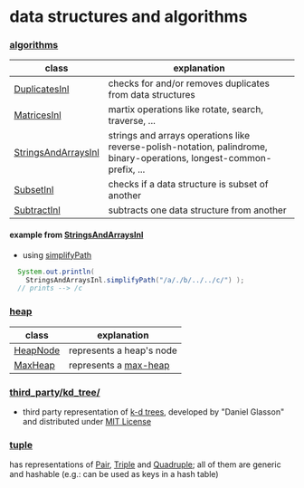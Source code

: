 # data structures and algorithms

### [algorithms](https://github.com/vangav/vos_backend/tree/master/src/com/vangav/backend/data_structures_and_algorithms/algorithms)

| class | explanation |
| ----- | ----------- |
| [DuplicatesInl](https://github.com/vangav/vos_backend/blob/master/src/com/vangav/backend/data_structures_and_algorithms/algorithms/DuplicatesInl.java) | checks for and/or removes duplicates from data structures |
| [MatricesInl](https://github.com/vangav/vos_backend/blob/master/src/com/vangav/backend/data_structures_and_algorithms/algorithms/MatricesInl.java) | martix operations like rotate, search, traverse, ... |
| [StringsAndArraysInl](https://github.com/vangav/vos_backend/blob/master/src/com/vangav/backend/data_structures_and_algorithms/algorithms/StringsAndArraysInl.java) | strings and arrays operations like reverse-polish-notation, palindrome, binary-operations, longest-common-prefix, ... |
| [SubsetInl](https://github.com/vangav/vos_backend/blob/master/src/com/vangav/backend/data_structures_and_algorithms/algorithms/SubsetInl.java) | checks if a data structure is subset of another |
| [SubtractInl](https://github.com/vangav/vos_backend/blob/master/src/com/vangav/backend/data_structures_and_algorithms/algorithms/SubtractInl.java) | subtracts one data structure from another |

#### example from [StringsAndArraysInl](https://github.com/vangav/vos_backend/blob/master/src/com/vangav/backend/data_structures_and_algorithms/algorithms/StringsAndArraysInl.java)

+ using [simplifyPath](https://github.com/vangav/vos_backend/blob/master/src/com/vangav/backend/data_structures_and_algorithms/algorithms/StringsAndArraysInl.java#L474)

```java
  System.out.println(
    StringsAndArraysInl.simplifyPath("/a/./b/../../c/") );
  // prints --> /c
```

### [heap](https://github.com/vangav/vos_backend/tree/master/src/com/vangav/backend/data_structures_and_algorithms/heap)

| class | explanation |
| ----- | ----------- |
| [HeapNode](https://github.com/vangav/vos_backend/blob/master/src/com/vangav/backend/data_structures_and_algorithms/heap/HeapNode.java) | represents a heap's node |
| [MaxHeap](https://github.com/vangav/vos_backend/blob/master/src/com/vangav/backend/data_structures_and_algorithms/heap/MaxHeap.java) | represents a [max-heap](https://en.wikipedia.org/wiki/Min-max_heap) |

### [third_party/kd_tree/](https://github.com/vangav/vos_backend/tree/master/src/com/vangav/backend/data_structures_and_algorithms/third_party/kd_tree)

+ third party representation of [k-d trees](https://en.wikipedia.org/wiki/K-d_tree), developed by "Daniel Glasson" and distributed under [MIT License](https://opensource.org/licenses/MIT)

### [tuple](https://github.com/vangav/vos_backend/tree/master/src/com/vangav/backend/data_structures_and_algorithms/tuple)

has representations of [Pair](https://github.com/vangav/vos_backend/blob/master/src/com/vangav/backend/data_structures_and_algorithms/tuple/Pair.java), [Triple](https://github.com/vangav/vos_backend/blob/master/src/com/vangav/backend/data_structures_and_algorithms/tuple/Triple.java) and [Quadruple](https://github.com/vangav/vos_backend/blob/master/src/com/vangav/backend/data_structures_and_algorithms/tuple/Quadruple.java); all of them are generic and hashable (e.g.: can be used as keys in a hash table)
